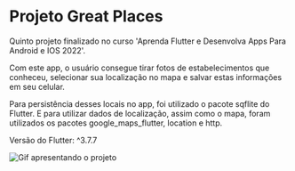 # Projeto Great Places

Quinto projeto finalizado no curso 'Aprenda Flutter e Desenvolva Apps Para Android e IOS 2022'.

Com este app, o usuário consegue tirar fotos de estabelecimentos que conheceu, selecionar sua localização no mapa e salvar estas informações em seu celular. 

Para persistência desses locais no app, foi utilizado o pacote sqflite do Flutter. E para utilizar dados de localização, assim como o mapa, foram utilizados os pacotes google_maps_flutter, location e http.

Versão do Flutter: ^3.7.7

![Gif apresentando o projeto](great_places.gif)